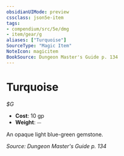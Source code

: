 ```yaml
---
obsidianUIMode: preview
cssclass: json5e-item
tags:
- compendium/src/5e/dmg
- item/gear/g
aliases: ["Turquoise"]
SourceType: "Magic Item"
NoteIcon: magicitem
BookSource: Dungeon Master's Guide p. 134
---
```

# Turquoise
*$G*  

- **Cost**: 10 gp
- **Weight**: ⏤

An opaque light blue-green gemstone.

*Source: Dungeon Master's Guide p. 134*